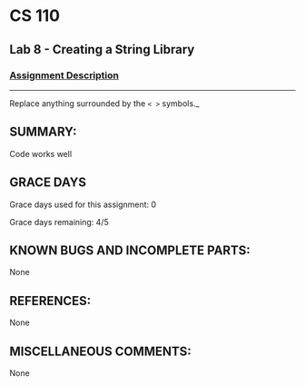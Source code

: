 # CS 110
## Lab 8 - Creating a String Library

### [Assignment Description](https://docs.google.com/document/d/1y_jvdf4tiNYyqNEkz-w9HXeigK8qQ45d-E4J1fvDBXk/edit?usp=sharing)

***

Replace anything surrounded by the `< >` symbols._

## SUMMARY:
Code works well

## GRACE DAYS
Grace days used for this assignment: 0

Grace days remaining: 4/5

## KNOWN BUGS AND INCOMPLETE PARTS:
None

## REFERENCES:
None

## MISCELLANEOUS COMMENTS:
None
